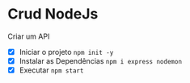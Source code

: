 # Crud NodeJs


Criar um API

- [x] Iniciar o projeto `npm init -y`
- [x] Instalar as Dependências `npm i express nodemon`
- [x] Executar `npm start`